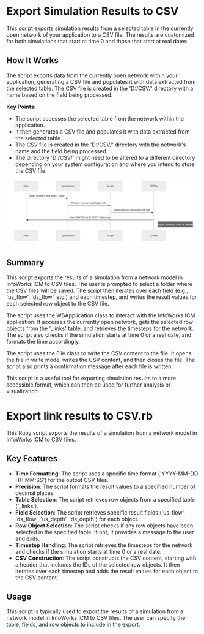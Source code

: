 # Export Simulation Results to CSV

This script exports simulation results from a selected table in the currently open network of your application to a CSV file. The results are customized for both simulations that start at time 0 and those that start at real dates.

## How It Works

The script exports data from the currently open network within your application, generating a CSV file and populates it with data extracted from the selected table. The CSV file is created in the 'D:/CSV/' directory with a name based on the field being processed.

**Key Points:**

- The script accesses the selected table from the network within the application.
- It then generates a CSV file and populates it with data extracted from the selected table.
- The CSV file is created in the 'D:/CSV/' directory with the network's name and the field being processed.
- The directory 'D:/CSV/' might need to be altered to a different directory depending on your system configuration and where you intend to store the CSV file.

![alt text](image.png)

## Summary
This script exports the results of a simulation from a network model in InfoWorks ICM to CSV files. The user is prompted to select a folder where the CSV files will be saved. The script then iterates over each field (e.g., 'us_flow', 'ds_flow', etc.) and each timestep, and writes the result values for each selected row object to the CSV file.

The script uses the WSApplication class to interact with the InfoWorks ICM application. It accesses the currently open network, gets the selected row objects from the '_links' table, and retrieves the timesteps for the network. The script also checks if the simulation starts at time 0 or a real date, and formats the time accordingly.

The script uses the File class to write the CSV content to the file. It opens the file in write mode, writes the CSV content, and then closes the file. The script also prints a confirmation message after each file is written.

This script is a useful tool for exporting simulation results to a more accessible format, which can then be used for further analysis or visualization.

# Export link results to CSV.rb

This Ruby script exports the results of a simulation from a network model in InfoWorks ICM to CSV files.

## Key Features

- **Time Formatting**: The script uses a specific time format ('YYYY-MM-DD HH:MM:SS') for the output CSV files.
- **Precision**: The script formats the result values to a specified number of decimal places.
- **Table Selection**: The script retrieves row objects from a specified table ('_links').
- **Field Selection**: The script retrieves specific result fields ('us_flow', 'ds_flow', 'us_depth', 'ds_depth') for each object.
- **Row Object Selection**: The script checks if any row objects have been selected in the specified table. If not, it provides a message to the user and exits.
- **Timestep Handling**: The script retrieves the timesteps for the network and checks if the simulation starts at time 0 or a real date.
- **CSV Construction**: The script constructs the CSV content, starting with a header that includes the IDs of the selected row objects. It then iterates over each timestep and adds the result values for each object to the CSV content.

## Usage

This script is typically used to export the results of a simulation from a network model in InfoWorks ICM to CSV files. The user can specify the table, fields, and row objects to include in the export.